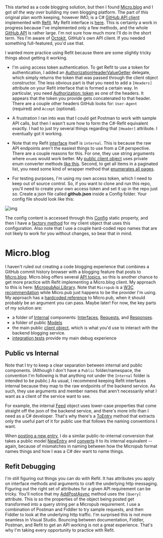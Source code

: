 This started as a code blogging solution, but then I found [Micro.blog](https://micro.blog/) and I got *all the way over* building my own blogging platform. The part of this original plan worth keeping, however IMO, is a C# [GitHub API client](https://github.com/adamfoneil/GitHubApi/blob/master/GitHubApi.Library/GitHubApiClient.cs) implemented with [Refit](https://github.com/reactiveui/refit). My Refit interface is [here](https://github.com/adamfoneil/GitHubApi/blob/master/GitHubApi.Library/Interfaces/IGitHubApi.cs). This is certainly a work in progress because I've implemented only a few methods, and the whole [GitHub API](https://docs.github.com/en/free-pro-team@latest/rest) is rather large. I'm not sure how much more I'll do in the short term. Yes I'm aware of [Octokit](https://www.nuget.org/packages/Octokit), GitHub's own API client. If you needed something full-featured, you'd use that.

I wanted more practice using Refit because there are some slightly tricky things about getting it working.

- I'm using access token authentication. To get Refit to use a token for authentication, I added an [AuthorizationHeaderValueGetter](https://github.com/adamfoneil/GitHubApi/blob/master/GitHubApi.Library/GitHubApiClient.cs#L44) delegate, which simply returns the token that was passed through the client object constructor. The less obvious part is that you need to add a `[Headers]` attribute on your Refit interface that is formed a certain way. In particular, you need [Authorization: token](https://github.com/adamfoneil/GitHubApi/blob/master/GitHubApi.Library/Interfaces/IGitHubApi.cs#L8) as one of the headers. It appears that the token you provide gets concatenated to that header. There are a couple other headers GitHub looks for: `User-Agent` (required) and `Accept` (optional).

- A frustration I ran into was that I could get Postman to work with sample API calls, but then I wasn't sure how to form the C#-Refit equivalent exactly. I had to just try several things regarding that `[Header]` attribute. I eventually got it working.

- Note that my Refit [interface](https://github.com/adamfoneil/GitHubApi/blob/master/GitHubApi.Library/Interfaces/IGitHubApi.cs#L9) itself is `internal`. This is because the raw API endpoints aren't the easiest things to use from a C# perspective. There are a couple reasons for this. For one, they use string arguments where `enum`s would work better. My [public client object](https://github.com/adamfoneil/GitHubApi/blob/master/GitHubApi.Library/GitHubApiClient.cs) uses private enum converter methods [like this](https://github.com/adamfoneil/GitHubApi/blob/master/GitHubApi.Library/GitHubApiClient.cs#L85). Second, to get all items in a paginated list, you need some kind of wrapper method that [enumerates all pages](https://github.com/adamfoneil/GitHubApi/blob/master/GitHubApi.Library/GitHubApiClient.cs#L62).

- For testing purposes, I'm using my own access token, which I need to keep out of source control. So, if you want to clone and run this repo, you'll need to create your own access token and set it up in the repo just so. Create a json file called **github.json** inside a Config folder. Your config file should look like this:

![img](https://adamosoftware.blob.core.windows.net/images/github-api-config.png)

The config content is accessed through this [Config](https://github.com/adamfoneil/GitHubApi/blob/master/Api.Tests/Helpers/Config.cs) static property, and then I have a [factory method](https://github.com/adamfoneil/GitHubApi/blob/master/Api.Tests/GitHubIntegration.cs#L46) for my client object that uses this configuration. Also note that I use a couple hard-coded repo names that are not likely to work for you without changes, so bear that in mind.

# Micro.blog
I haven't ruled out creating a code blogging experience that combines a GitHub commit history browser with a blogging feature that posts to [Micro.blog](https://micro.blog/). Micro.blog offers several [API topics](https://help.micro.blog/2018/api-overview/), so this is another chance to get more practice with Refit implementing a Micro.blog client. My approach to this is here: [MicropubApi.Library](https://github.com/adamfoneil/GitHubApi/tree/master/MicropubApi.Library). Note that `Micropub` is a [W3C recommendation](https://www.w3.org/TR/micropub/) while Micro.pub just happens to be the provider I'm using. My approach has a [hardcoded reference](https://github.com/adamfoneil/GitHubApi/blob/master/MicropubApi.Library/MicropubApiClient.cs#L25) to Micro.pub, when it should probably be an argument you can pass. Maybe later! For now, the key parts of my solution are:

- a folder of [Internal](https://github.com/adamfoneil/GitHubApi/tree/master/MicropubApi.Library/Internal) components: [Interfaces](https://github.com/adamfoneil/GitHubApi/tree/master/MicropubApi.Library/Internal/Interfaces), [Requests](https://github.com/adamfoneil/GitHubApi/tree/master/MicropubApi.Library/Internal/Requests), and [Responses](https://github.com/adamfoneil/GitHubApi/tree/master/MicropubApi.Library/Internal/Responses).
- a folder of public [Models](https://github.com/adamfoneil/GitHubApi/tree/master/MicropubApi.Library/Models)
- the main public [client object](https://github.com/adamfoneil/GitHubApi/blob/master/MicropubApi.Library/MicropubApiClient.cs), which is what you'd use to interact with the backend blogging service.
- [integration tests](https://github.com/adamfoneil/GitHubApi/blob/master/Api.Tests/MicropubTests.cs) provide my main debug experience

## Public vs Internal
Note that I try to keep a clear separation between internal and public components. (Although I don't have a `Public` folder/namespace, the convention I'm following is that anything not under the `Internal` folder is intended to be public.) As usual, I recommend keeping Refit interfaces internal because they map to the raw endpoints of the backend service. As such, they use arguments and member names that aren't necessarily what I want as a client of the service want to see.

For example, the internal [Feed](https://github.com/adamfoneil/GitHubApi/blob/master/MicropubApi.Library/Internal/Responses/Feed.cs) object uses lower-case properties that come straight off the json of the backend service, and there's more info than I need as a C# developer. That's why there's a [ToEntry](https://github.com/adamfoneil/GitHubApi/blob/master/MicropubApi.Library/Internal/Responses/Feed.cs#L24) method that extracts only the useful part of it for public use that follows the naming conventions I want.

When [posting a new entry](https://github.com/adamfoneil/GitHubApi/blob/master/MicropubApi.Library/MicropubApiClient.cs#L37), I do a similar public-to-internal conversion that takes a public model [NewEntry](https://github.com/adamfoneil/GitHubApi/blob/master/MicropubApi.Library/Models/NewEntry.cs) and [converts](https://github.com/adamfoneil/GitHubApi/blob/master/MicropubApi.Library/Internal/Requests/InternalEntry.cs#L15) it to its internal equivalent -- again, because of mismatches in naming between how the Micropub format names things and how I was a C# dev want to name things.

## Refit Debugging
I'm still figuring out things you can do with Refit. It has attributes you apply on interface methods and arguments to craft the underlying http messaging. Figuring out the right set of attributes for a given API requirement can be tricky. You'll notice that my [AddPostAsync](https://github.com/adamfoneil/GitHubApi/blob/master/MicropubApi.Library/Internal/Interfaces/IMicropubApi.cs#L12) method uses the `[Query]` attribute. This is so the properties of the object being posted get transformed into a query string per a Micropub requirement. I use a combination of Postman and Fiddler to try sample requests, and then Fiddler to look at the underlying http traffic. I'm surprised this is not more seamless in Visual Studio. Bouncing between documentation, Fiddler, Postman, and Refit to get an API working is not a great experience. That's why I'm taking every opportunity to practice with Refit.
